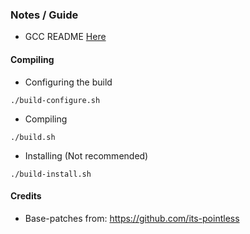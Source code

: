 
### Notes / Guide
* GCC README [Here](https://github.com/PWN-Term/gcc/blob/gcc-11.1.0/README_GCC)

#### Compiling
* Configuring the build

```
./build-configure.sh
```

* Compiling

```
./build.sh
```
* Installing (Not recommended)

```
./build-install.sh
```

#### Credits
* Base-patches from: https://github.com/its-pointless
